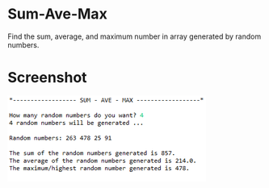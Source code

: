 # Sum-Ave-Max
Find the sum, average, and maximum number in array generated by random numbers.

# Screenshot
![Image 1](https://github.com/lvcc-dsa/Students/blob/master/BSIS/Florentino-Lorenz/sum-ave-max/sumavemax.png)
